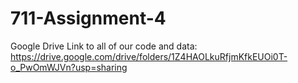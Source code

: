 # 711-Assignment-4

Google Drive Link to all of our code and data: https://drive.google.com/drive/folders/1Z4HAOLkuRfjmKfkEUOi0T-o_PwOmWJVn?usp=sharing
